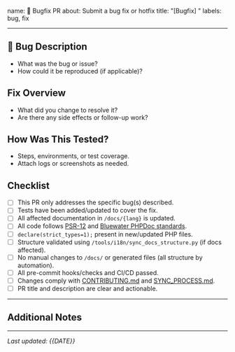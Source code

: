 name: 🐞 Bugfix PR
about: Submit a bug fix or hotfix
title: "[Bugfix] <your-title-here>"
labels: bug, fix

---

## 🐞 Bug Description

- What was the bug or issue?
- How could it be reproduced (if applicable)?

## Fix Overview

- What did you change to resolve it?
- Are there any side effects or follow-up work?

## How Was This Tested?

- Steps, environments, or test coverage.
- Attach logs or screenshots as needed.

## Checklist

- [ ] This PR only addresses the specific bug(s) described.
- [ ] Tests have been added/updated to cover the fix.
- [ ] All affected documentation in `/docs/{lang}` is updated.
- [ ] All code follows [PSR-12](https://www.php-fig.org/psr/psr-12/) and [Bluewater PHPDoc standards](../../docs/en/contribute/phpdoc.md).
- [ ] `declare(strict_types=1);` present in new/updated PHP files.
- [ ] Structure validated using `/tools/i18n/sync_docs_structure.py` (if docs affected).
- [ ] No manual changes to `/docs/` or generated files (all structure by automation).
- [ ] All pre-commit hooks/checks and CI/CD passed.
- [ ] Changes comply with [CONTRIBUTING.md](../../CONTRIBUTING.md) and [SYNC_PROCESS.md](../../SYNC_PROCESS.md).
- [ ] PR title and description are clear and actionable.

---

## Additional Notes

<!-- Screenshots, rendered output, or reviewer notes. -->

---

*Last updated: {{DATE}}*
